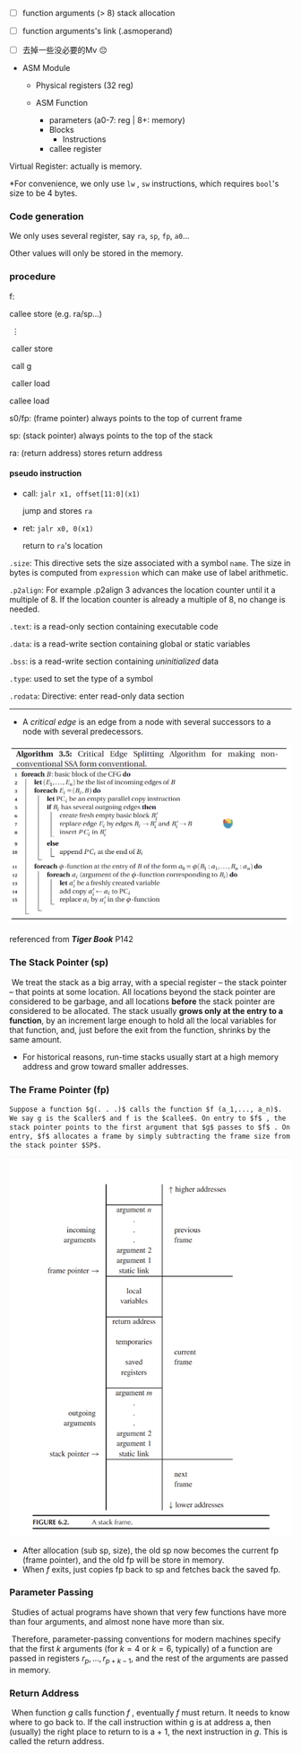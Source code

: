 - [ ] function arguments (> 8) stack allocation
- [ ] function arguments's link (.asmoperand)
- [ ] 去掉一些没必要的Mv :pensive:


- ASM Module
  - Physical registers (32 reg)


  - ASM Function

    - parameters (a0-7: reg | 8+: memory)
    - Blocks
      - Instructions
    - callee register
    

Virtual Register: actually is memory.



*For convenience, we only use `lw` , `sw` instructions, which requires `bool`'s size to be 4 bytes.



### Code generation

We only uses several register, say `ra`, `sp`, `fp`, `a0`...

Other values will only be stored in the memory.



### procedure

f:

callee store (e.g. ra/sp...)

​	$\vdots$

​	caller store

​	call g

​	caller load

callee load



s0/fp: (frame pointer) always points to the top of current frame

sp: (stack pointer) always points to the top of the stack

ra: (return address) stores return address

#### pseudo instruction

- call: `jalr x1, offset[11:0](x1)` 

  jump and stores `ra`

- ret:  `jalr x0, 0(x1)` 

  return to `ra`'s location



`.size`: This directive sets the size associated with a symbol `name`. The size in bytes is computed from `expression` which can make use of label arithmetic.

`.p2align`: For example .p2align 3 advances the location counter until it a multiple of 8. If the location counter is already a multiple of 8, no change is needed. 

`.text`:  is a read-only section containing executable code

`.data`:  is a read-write section containing global or static variables

`.bss`:  is a read-write section containing *uninitialized* data

`.type`: used to set the type of a symbol

`.rodata`: Directive: enter read-only data section

---

- A *critical edge* is an edge from a node with several successors to a node with several predecessors.

![](static/Snipaste_2022-12-22_20-43-51.png)

referenced from ***Tiger Book*** P142

### The Stack Pointer (sp)

​	We treat the stack as a big array, with a special register – the stack pointer – that points at some location. All locations beyond the stack pointer are considered to be garbage, and all locations **before** the stack pointer are considered to be allocated. The stack usually **grows only at the entry to a function**, by an increment large enough to hold all the local variables for that function, and, just before the exit from the function, shrinks by the same amount.

- For historical reasons, run-time stacks usually start at a high memory address and grow toward smaller addresses.

### The Frame Pointer (fp)

 	Suppose a function $g(. . .)$ calls the function $f (a_1,..., a_n)$. We say g is the $caller$ and f is the $callee$. On entry to $f$ , the stack pointer points to the first argument that $g$ passes to $f$ . On entry, $f$ allocates a frame by simply subtracting the frame size from the stack pointer $SP$.

![](static/Snipaste_2022-12-17_21-33-33.png)

- After allocation (sub sp, size), the old sp now becomes the current fp (frame pointer), and the old fp will be store in memory.
- When $f$ exits, just copies fp back to sp and fetches back the saved fp.

### Parameter Passing

​	 Studies of actual programs have shown that very few functions have more than four arguments, and almost none have more than six.

​	Therefore, parameter-passing conventions for modern machines specify that the first $k$ arguments (for $k = 4$ or $k = 6$, typically) of a function are passed in registers $r_p, ...,r_{p+k−1}$, and the rest of the arguments are passed in memory.



### Return Address

​	When function $g$ calls function $f$ , eventually $f$ must return. It needs to know where to go back to. If the call instruction within g is at address a, then (usually) the right place to return to is a + 1, the next instruction in $g$. This is called the return address.